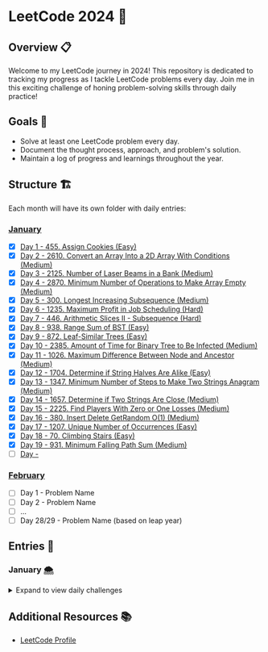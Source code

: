 # LeetCode 2024 🚀

## Overview 📋

Welcome to my LeetCode journey in 2024! This repository is dedicated to tracking my progress as I tackle LeetCode problems every day. Join me in this exciting challenge of honing problem-solving skills through daily practice!

## Goals 🎯

- Solve at least one LeetCode problem every day.
- Document the thought process, approach, and problem's solution.
- Maintain a log of progress and learnings throughout the year.

## Structure 🏗️

Each month will have its own folder with daily entries:

### [January](./01-january)

- [x] [Day 1 - 455. Assign Cookies (Easy)](./01-january/01-455-AssignCookies.js)
- [x] [Day 2 - 2610. Convert an Array Into a 2D Array With Conditions (Medium)](./01-january/02-2610-ConvertAnArrayIntoA2DArrayWithConditions.js)
- [x] [Day 3 - 2125. Number of Laser Beams in a Bank (Medium)](./01-january/03-2125-NumberOfLaserBeamsInABank.js)
- [x] [Day 4 - 2870. Minimum Number of Operations to Make Array Empty (Medium)](./01-january/04-2870-MinimumNumberOfOperationsToMakeArrayEmpty.js)
- [x] [Day 5 - 300. Longest Increasing Subsequence (Medium)](./01-january/05-300-LongestIncreasingSubsequence.js)
- [x] [Day 6 - 1235. Maximum Profit in Job Scheduling (Hard)](./01-january/06-1235-MaximumProfitInJobScheduling.js)
- [x] [Day 7 - 446. Arithmetic Slices II - Subsequence (Hard)](./01-january/07-446-ArithmeticSlicesII-Subsequence.js)
- [x] [Day 8 - 938. Range Sum of BST (Easy)](./01-january/08-938-RangeSumOfBST)
- [x] [Day 9 - 872. Leaf-Similar Trees (Easy)](./01-january/09-872-Leaf-SimilarTrees.js)
- [x] [Day 10 - 2385. Amount of Time for Binary Tree to Be Infected (Medium)](./01-january/10-2385-AmountOfTimeForBinaryTreeToBeInfected.js)
- [x] [Day 11 - 1026. Maximum Difference Between Node and Ancestor (Medium)](./01-january/11-1026-MaximumDifferenceBetweenNodeAndAncestor.js)
- [x] [Day 12 - 1704. Determine if String Halves Are Alike (Easy) ](./01-january/12-1704-DetermineIfStringHalvesAreAlike.js)
- [x] [Day 13 - 1347. Minimum Number of Steps to Make Two Strings Anagram (Medium)](./01-january/13-1347-MinimumNumberofStepstoMakeTwoStringsAnagram.js)
- [x] [Day 14 - 1657. Determine if Two Strings Are Close (Medium)](./01-january/14-1657-DetermineifTwoStringsAreClose.js)
- [x] [Day 15 - 2225. Find Players With Zero or One Losses (Medium)](./01-january/15-2225-FindPlayersWithZeroorOneLosses.js)
- [x] [Day 16 - 380. Insert Delete GetRandom O(1) (Medium)](<./01-january/16-380-InsertDeleteGetRandomO(1).js>)
- [x] [Day 17 - 1207. Unique Number of Occurrences (Easy)](./01-january/17-1207-UniqueNumberofOccurrences.js)
- [x] [Day 18 - 70. Climbing Stairs (Easy)](./01-january/18-70-ClimbingStairs.js)
- [x] [Day 19 - 931. Minimum Falling Path Sum (Medium)](./01-january/19-931-MinimumFallingPathSum.js)
- [ ] [Day - ](./01-january/)

### [February](./02-february)

- [ ] Day 1 - Problem Name
- [ ] Day 2 - Problem Name
- [ ] ...
- [ ] Day 28/29 - Problem Name (based on leap year)

## Entries 📅

### January 🌨️

<details>
<summary>Expand to view daily challenges</summary>

#### Day 1: 455. Assign Cookies

- [link](https://leetcode.com/problems/assign-cookies/)

#### Day 2: 2610. Convert an Array Into a 2D Array With Conditions

- [link](https://leetcode.com/problems/convert-an-array-into-a-2d-array-with-conditions/)

#### Day 3: 2125. Number of Laser Beams in a Bank

- [link](https://leetcode.com/problems/number-of-laser-beams-in-a-bank/)

#### Day 4: 2870. Minimum Number of Operations to Make Array Empty

- [link](https://leetcode.com/problems/minimum-number-of-operations-to-make-array-empty/)

#### Day 5: 300. Longest Increasing Subsequence

- [link](https://leetcode.com/problems/longest-increasing-subsequence/)

#### Day 6: 1235. Maximum Profit in Job Scheduling

- [link](https://leetcode.com/problems/maximum-profit-in-job-scheduling/)

- Thoughts and approach

#### Day 7: 446. Arithmetic Slices II - Subsequence

- [link](https://leetcode.com/problems/arithmetic-slices-ii-subsequence/)

- Thoughts and approach

#### Day 8: 938. Range Sum of BST

- [link](https://leetcode.com/problems/range-sum-of-bst/)

#### Day 9: 872. Leaf-Similar Trees

- [link](https://leetcode.com/problems/leaf-similar-trees/)

#### Day 10: 2385. Amount of Time for Binary Tree to Be Infected

- [link](https://leetcode.com/problems/amount-of-time-for-binary-tree-to-be-infected/description/)
- Thoughts adn approach
  The hardest problem I face so far, mainly because I have never seen the concept of BFS. I needed to see the solution but I study the concept, read a blog and a youtube video explaining it.

#### Day 11: 1026. Maximum Difference Between Node and Ancestor

- [link](https://leetcode.com/problems/maximum-difference-between-node-and-ancestor/description/)

#### Day 12: 1704. Determine if String Halves Are Alike

- [link](https://leetcode.com/problems/determine-if-string-halves-are-alike/description/)

#### Day 13: 1347. Minimum Number of Steps to Make Two Strings Anagram

- [link](https://leetcode.com/problems/minimum-number-of-steps-to-make-two-strings-anagram/description/)

#### Day 14: 1657. Determine if Two Strings Are Close

- [link](https://leetcode.com/problems/determine-if-two-strings-are-close/description/)

#### Day 15: 2225. Find Players With Zero or One Losses

- [link](https://leetcode.com/problems/find-players-with-zero-or-one-losses/)

#### Day 16: 380. Insert Delete GetRandom O(1)

- [link](https://leetcode.com/problems/insert-delete-getrandom-o1/description/)
- Thoughts adn approach
  This problem was new in the way it was presented. I needed to see a solution to understand how to solve it. Then I applied a solution of my own.

#### Day 17: 1207. Unique Number of Occurrences

- [link](https://leetcode.com/problems/unique-number-of-occurrences/description/)

#### Day 18: 70. Climbing Stairs

- [link](https://leetcode.com/problems/climbing-stairs/description/)

#### Day 19: 931. Minimum Falling Path Sum

- [link](https://leetcode.com/problems/minimum-falling-path-sum/description/)

#### Day

- [link]()

</details>

## Additional Resources 📚

- [LeetCode Profile](https://leetcode.com/ValentinTapiaTorti/)
